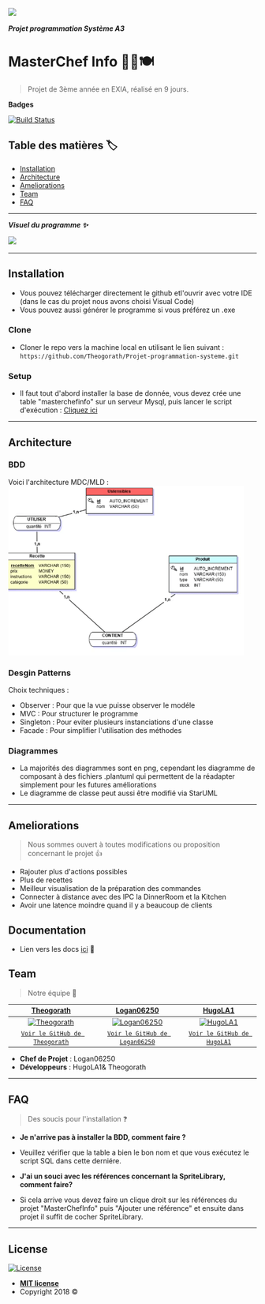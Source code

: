 <a href="" ><img src="https://i.twic.pics/v1/https://s3-eu-west-1.amazonaws.com/assets.atout-on-line.com/images/ingenieur/2016/logos_ecoles/exia_cesi_360.jpg"></a>

***Projet programmation Système A3***

# MasterChef Info 👨‍🍳🍽️

> Projet de 3ème année en EXIA, réalisé en 9 jours.


**Badges**


[![Build Status](https://img.shields.io/maven-metadata/v/http/central.maven.org/maven2/com/google/code/gson/gson/maven-metadata.xml.svg)](https://travis-ci.org/badges/badgerbadgerbadger) 

## Table des matières 🏷️

- [Installation](#installation)
- [Architecture](#architecture)
- [Ameliorations](#ameliorations)
- [Team](#team)
- [FAQ](#faq)

---
***Visuel du programme :sparkles:*** 

<a href="" ><img src="https://github.com/Theogorath/Projet-programmation-systeme/blob/master/Sprites/Map.png?raw=true"></a>



---

## Installation

- Vous pouvez télécharger directement le github etl'ouvrir avec votre IDE (dans le cas du projet nous avons choisi Visual Code)
- Vous pouvez aussi générer le programme si vous préférez un .exe

### Clone

- Cloner le repo vers la machine local en utilisant le lien suivant : `https://github.com/Theogorath/Projet-programmation-systeme.git`

### Setup
- Il faut tout d'abord installer la base de donnée, vous devez crée une table "masterchefinfo" sur un serveur Mysql, puis lancer le script d'exécution : [Cliquez ici](https://github.com/Theogorath/Projet-programmation-systeme/Livrables/BDD/masterchefinfo.sql)</br>


---

## Architecture

### BDD

Voici l'architecture MDC/MLD : </br>
 ![](MCD-MLD.gif)

### Desgin Patterns
Choix techniques :
- Observer : Pour que la vue puisse observer le modéle
- MVC : Pour structurer le programme
- Singleton : Pour eviter plusieurs instanciations d'une classe
- Facade : Pour simplifier l'utilisation des méthodes

### Diagrammes
 - La majorités des diagrammes sont en png, cependant les diagramme de composant à des fichiers .plantuml qui permettent de la réadapter    simplement pour les futures améliorations
 - Le diagramme de classe peut aussi être modifié via StarUML
---

## Ameliorations
> Nous sommes ouvert à toutes modifications ou proposition concernant le projet :thumbsup:
- Rajouter plus d'actions possibles 
- Plus de recettes
- Meilleur visualisation de la préparation des commandes
- Connecter à distance avec des IPC la DinnerRoom et la Kitchen
- Avoir une latence moindre quand il y a beaucoup de clients


## Documentation 
- Lien vers les docs [ici](https://github.com/Theogorath/Projet-programmation-systeme/tree/master/Livrables) :link: 


## Team

> Notre équipe 💼

| <a href="https://github.com/Theogorath" target="_blank">**Theogorath**</a> | <a href="https://github.com/Logan06250" target="_blank">**Logan06250**</a> | <a href="https://github.com/HugoLA1" target="_blank">**HugoLA1**</a> |
| :---: |:---:| :---:|
| [![Theogorath](https://avatars0.githubusercontent.com/u/23248136?&v=4&s=200)](https://github.com/Theogorath)    | [![Logan06250](https://avatars3.githubusercontent.com/u/23254947?s=200&v=4)](https://github.com/Logan06250) | [![HugoLA1](https://avatars2.githubusercontent.com/u/23254786?s=200&v=4)](https://github.com/HugoLA1)  |
| <a href="https://github.com/Theogorath" target="_blank">`Voir le GitHub de Theogorath`</a> | <a href="http://github.com/Logan06250" target="_blank">`Voir le GitHub de Logan06250`</a> | <a href="http://github.com/HugoLA1" target="_blank">`Voir le GitHub de HugoLA1`</a> |

- **Chef de Projet** : Logan06250
- **Développeurs** : HugoLA1& Theogorath
---

## FAQ
> Des soucis pour l'installation :question:
- **Je n'arrive pas à installer la BDD, comment faire ?**
- Veuillez vérifier que la table a bien le bon nom et que vous exécutez le script SQL dans cette derniére.

- **J'ai un souci avec les références concernant la SpriteLibrary, comment faire?**
- Si cela arrive vous devez faire un clique droit sur les références du projet "MasterChefInfo" puis "Ajouter une référence" et ensuite   dans projet il suffit de cocher SpriteLibrary.
---

## License

[![License](http://img.shields.io/:license-mit-blue.svg?style=flat-square)](http://badges.mit-license.org)

- **[MIT license](http://opensource.org/licenses/mit-license.php)**
- Copyright 2018 ©
